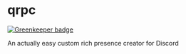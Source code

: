 # qrpc

[![Greenkeeper badge](https://badges.greenkeeper.io/324Luke/qrpc.svg)](https://greenkeeper.io/)

An actually easy custom rich presence creator for Discord
